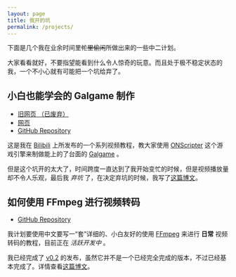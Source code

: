 ```yaml
---
layout: page
title: 我开的坑
permalink: /projects/
---
```


下面是几个我在业余时间里~~忙里偷闲~~所做出来的一些中二计划。

大家看看就好，不要指望能看到什么令人惊奇的玩意。而且处于极不稳定状态的我，一个不小心就有可能把一个坑给弃了。

## 小白也能学会的 Galgame 制作

-	[旧网页 （已废弃）](http://onstut.pe.hu)
-	[网页](https://fiveyellowmice.github.io/onscripter-tutorial)
-	[GitHub Repository](https://github.com/FiveYellowMice/onscripter-tutorial)

这是我在 [Bilibili](http://www.bilibili.com) 上所发布的一个系列视频教程，教大家使用 [ONScripter](http://www.bilibili.com/video/av2318004/) 这个游戏引擎来制做能上的了台面的 [Galgame](https://zh.wikipedia.org/wiki/%E7%BE%8E%E5%B0%91%E5%A5%B3%E9%81%8A%E6%88%B2) 。

但是这个坑开的太大了，时间跨度一直达到了我开始变忙的时候，但是视频播放量却不令人乐观，最后我 *弃坑* 了，在决定弃坑的时候，我写了[这篇博文](https://fiveyellowmice.github.io/posts/2015/09/dropped-onscripter-tutorial.html)。

## 如何使用 FFmpeg 进行视频转码

-	[GitHub Repository](https://github.com/FiveYellowMice/how-to-convert-videos-with-ffmpeg-zh)

我计划要使用中文要写一“套”详细的、小白友好的使用 [FFmpeg](https://github.com/FiveYellowMice/how-to-convert-videos-with-ffmpeg-zh/blob/master/01-write-in-front.md#what-is-ffmpeg-why-use-it) 来进行 **日常** 视频转码的教程，目前正在 *活跃开发中* 。

我已经完成了 [v0.2](https://github.com/FiveYellowMice/how-to-convert-videos-with-ffmpeg-zh/releases/tag/v0.2) 的发布，虽然它并不是一个已经完全完成的版本，不过已经基本完成了。详情查看[这篇博文](https://fiveyellowmice.github.io/posts/2015/10/hcv-ffmpeg-release-0-2.html)。
